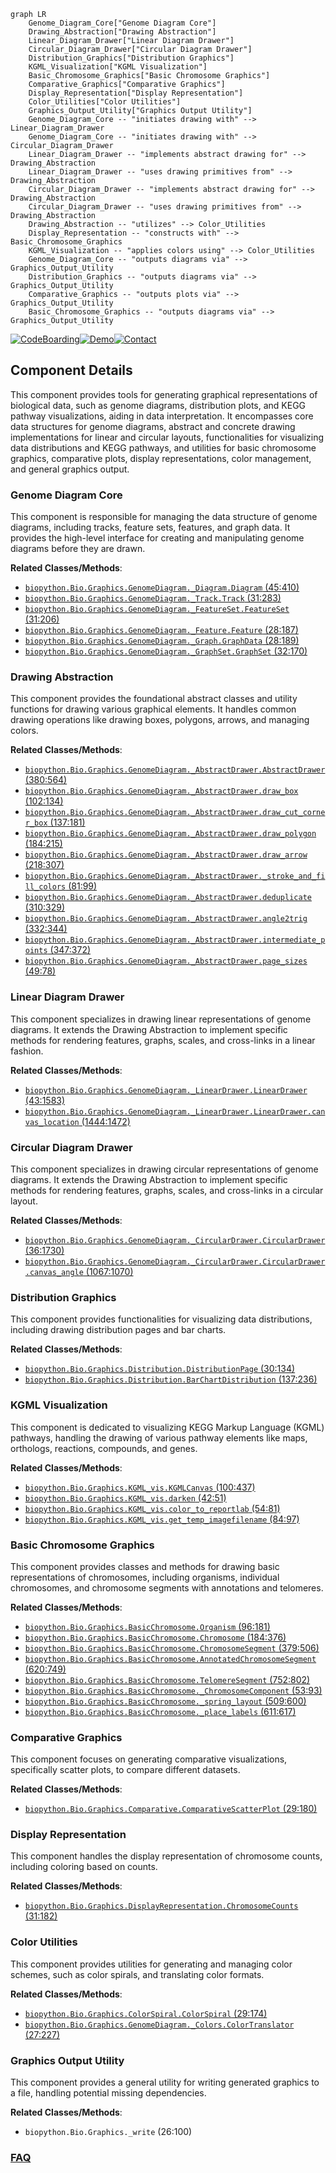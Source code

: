 ```mermaid
graph LR
    Genome_Diagram_Core["Genome Diagram Core"]
    Drawing_Abstraction["Drawing Abstraction"]
    Linear_Diagram_Drawer["Linear Diagram Drawer"]
    Circular_Diagram_Drawer["Circular Diagram Drawer"]
    Distribution_Graphics["Distribution Graphics"]
    KGML_Visualization["KGML Visualization"]
    Basic_Chromosome_Graphics["Basic Chromosome Graphics"]
    Comparative_Graphics["Comparative Graphics"]
    Display_Representation["Display Representation"]
    Color_Utilities["Color Utilities"]
    Graphics_Output_Utility["Graphics Output Utility"]
    Genome_Diagram_Core -- "initiates drawing with" --> Linear_Diagram_Drawer
    Genome_Diagram_Core -- "initiates drawing with" --> Circular_Diagram_Drawer
    Linear_Diagram_Drawer -- "implements abstract drawing for" --> Drawing_Abstraction
    Linear_Diagram_Drawer -- "uses drawing primitives from" --> Drawing_Abstraction
    Circular_Diagram_Drawer -- "implements abstract drawing for" --> Drawing_Abstraction
    Circular_Diagram_Drawer -- "uses drawing primitives from" --> Drawing_Abstraction
    Drawing_Abstraction -- "utilizes" --> Color_Utilities
    Display_Representation -- "constructs with" --> Basic_Chromosome_Graphics
    KGML_Visualization -- "applies colors using" --> Color_Utilities
    Genome_Diagram_Core -- "outputs diagrams via" --> Graphics_Output_Utility
    Distribution_Graphics -- "outputs diagrams via" --> Graphics_Output_Utility
    Comparative_Graphics -- "outputs plots via" --> Graphics_Output_Utility
    Basic_Chromosome_Graphics -- "outputs diagrams via" --> Graphics_Output_Utility
```
[![CodeBoarding](https://img.shields.io/badge/Generated%20by-CodeBoarding-9cf?style=flat-square)](https://github.com/CodeBoarding/GeneratedOnBoardings)[![Demo](https://img.shields.io/badge/Try%20our-Demo-blue?style=flat-square)](https://www.codeboarding.org/demo)[![Contact](https://img.shields.io/badge/Contact%20us%20-%20contact@codeboarding.org-lightgrey?style=flat-square)](mailto:contact@codeboarding.org)

## Component Details

This component provides tools for generating graphical representations of biological data, such as genome diagrams, distribution plots, and KEGG pathway visualizations, aiding in data interpretation. It encompasses core data structures for genome diagrams, abstract and concrete drawing implementations for linear and circular layouts, functionalities for visualizing data distributions and KEGG pathways, and utilities for basic chromosome graphics, comparative plots, display representations, color management, and general graphics output.

### Genome Diagram Core
This component is responsible for managing the data structure of genome diagrams, including tracks, feature sets, features, and graph data. It provides the high-level interface for creating and manipulating genome diagrams before they are drawn.


**Related Classes/Methods**:

- <a href="https://github.com/biopython/biopython/blob/master/Bio/Graphics/GenomeDiagram/_Diagram.py#L45-L410" target="_blank" rel="noopener noreferrer">`biopython.Bio.Graphics.GenomeDiagram._Diagram.Diagram` (45:410)</a>
- <a href="https://github.com/biopython/biopython/blob/master/Bio/Graphics/GenomeDiagram/_Track.py#L31-L283" target="_blank" rel="noopener noreferrer">`biopython.Bio.Graphics.GenomeDiagram._Track.Track` (31:283)</a>
- <a href="https://github.com/biopython/biopython/blob/master/Bio/Graphics/GenomeDiagram/_FeatureSet.py#L31-L206" target="_blank" rel="noopener noreferrer">`biopython.Bio.Graphics.GenomeDiagram._FeatureSet.FeatureSet` (31:206)</a>
- <a href="https://github.com/biopython/biopython/blob/master/Bio/Graphics/GenomeDiagram/_Feature.py#L28-L187" target="_blank" rel="noopener noreferrer">`biopython.Bio.Graphics.GenomeDiagram._Feature.Feature` (28:187)</a>
- <a href="https://github.com/biopython/biopython/blob/master/Bio/Graphics/GenomeDiagram/_Graph.py#L28-L189" target="_blank" rel="noopener noreferrer">`biopython.Bio.Graphics.GenomeDiagram._Graph.GraphData` (28:189)</a>
- <a href="https://github.com/biopython/biopython/blob/master/Bio/Graphics/GenomeDiagram/_GraphSet.py#L32-L170" target="_blank" rel="noopener noreferrer">`biopython.Bio.Graphics.GenomeDiagram._GraphSet.GraphSet` (32:170)</a>


### Drawing Abstraction
This component provides the foundational abstract classes and utility functions for drawing various graphical elements. It handles common drawing operations like drawing boxes, polygons, arrows, and managing colors.


**Related Classes/Methods**:

- <a href="https://github.com/biopython/biopython/blob/master/Bio/Graphics/GenomeDiagram/_AbstractDrawer.py#L380-L564" target="_blank" rel="noopener noreferrer">`biopython.Bio.Graphics.GenomeDiagram._AbstractDrawer.AbstractDrawer` (380:564)</a>
- <a href="https://github.com/biopython/biopython/blob/master/Bio/Graphics/GenomeDiagram/_AbstractDrawer.py#L102-L134" target="_blank" rel="noopener noreferrer">`biopython.Bio.Graphics.GenomeDiagram._AbstractDrawer.draw_box` (102:134)</a>
- <a href="https://github.com/biopython/biopython/blob/master/Bio/Graphics/GenomeDiagram/_AbstractDrawer.py#L137-L181" target="_blank" rel="noopener noreferrer">`biopython.Bio.Graphics.GenomeDiagram._AbstractDrawer.draw_cut_corner_box` (137:181)</a>
- <a href="https://github.com/biopython/biopython/blob/master/Bio/Graphics/GenomeDiagram/_AbstractDrawer.py#L184-L215" target="_blank" rel="noopener noreferrer">`biopython.Bio.Graphics.GenomeDiagram._AbstractDrawer.draw_polygon` (184:215)</a>
- <a href="https://github.com/biopython/biopython/blob/master/Bio/Graphics/GenomeDiagram/_AbstractDrawer.py#L218-L307" target="_blank" rel="noopener noreferrer">`biopython.Bio.Graphics.GenomeDiagram._AbstractDrawer.draw_arrow` (218:307)</a>
- <a href="https://github.com/biopython/biopython/blob/master/Bio/Graphics/GenomeDiagram/_AbstractDrawer.py#L81-L99" target="_blank" rel="noopener noreferrer">`biopython.Bio.Graphics.GenomeDiagram._AbstractDrawer._stroke_and_fill_colors` (81:99)</a>
- <a href="https://github.com/biopython/biopython/blob/master/Bio/Graphics/GenomeDiagram/_AbstractDrawer.py#L310-L329" target="_blank" rel="noopener noreferrer">`biopython.Bio.Graphics.GenomeDiagram._AbstractDrawer.deduplicate` (310:329)</a>
- <a href="https://github.com/biopython/biopython/blob/master/Bio/Graphics/GenomeDiagram/_AbstractDrawer.py#L332-L344" target="_blank" rel="noopener noreferrer">`biopython.Bio.Graphics.GenomeDiagram._AbstractDrawer.angle2trig` (332:344)</a>
- <a href="https://github.com/biopython/biopython/blob/master/Bio/Graphics/GenomeDiagram/_AbstractDrawer.py#L347-L372" target="_blank" rel="noopener noreferrer">`biopython.Bio.Graphics.GenomeDiagram._AbstractDrawer.intermediate_points` (347:372)</a>
- <a href="https://github.com/biopython/biopython/blob/master/Bio/Graphics/GenomeDiagram/_AbstractDrawer.py#L49-L78" target="_blank" rel="noopener noreferrer">`biopython.Bio.Graphics.GenomeDiagram._AbstractDrawer.page_sizes` (49:78)</a>


### Linear Diagram Drawer
This component specializes in drawing linear representations of genome diagrams. It extends the Drawing Abstraction to implement specific methods for rendering features, graphs, scales, and cross-links in a linear fashion.


**Related Classes/Methods**:

- <a href="https://github.com/biopython/biopython/blob/master/Bio/Graphics/GenomeDiagram/_LinearDrawer.py#L43-L1583" target="_blank" rel="noopener noreferrer">`biopython.Bio.Graphics.GenomeDiagram._LinearDrawer.LinearDrawer` (43:1583)</a>
- <a href="https://github.com/biopython/biopython/blob/master/Bio/Graphics/GenomeDiagram/_LinearDrawer.py#L1444-L1472" target="_blank" rel="noopener noreferrer">`biopython.Bio.Graphics.GenomeDiagram._LinearDrawer.LinearDrawer.canvas_location` (1444:1472)</a>


### Circular Diagram Drawer
This component specializes in drawing circular representations of genome diagrams. It extends the Drawing Abstraction to implement specific methods for rendering features, graphs, scales, and cross-links in a circular layout.


**Related Classes/Methods**:

- <a href="https://github.com/biopython/biopython/blob/master/Bio/Graphics/GenomeDiagram/_CircularDrawer.py#L36-L1730" target="_blank" rel="noopener noreferrer">`biopython.Bio.Graphics.GenomeDiagram._CircularDrawer.CircularDrawer` (36:1730)</a>
- <a href="https://github.com/biopython/biopython/blob/master/Bio/Graphics/GenomeDiagram/_CircularDrawer.py#L1067-L1070" target="_blank" rel="noopener noreferrer">`biopython.Bio.Graphics.GenomeDiagram._CircularDrawer.CircularDrawer.canvas_angle` (1067:1070)</a>


### Distribution Graphics
This component provides functionalities for visualizing data distributions, including drawing distribution pages and bar charts.


**Related Classes/Methods**:

- <a href="https://github.com/biopython/biopython/blob/master/Bio/Graphics/Distribution.py#L30-L134" target="_blank" rel="noopener noreferrer">`biopython.Bio.Graphics.Distribution.DistributionPage` (30:134)</a>
- <a href="https://github.com/biopython/biopython/blob/master/Bio/Graphics/Distribution.py#L137-L236" target="_blank" rel="noopener noreferrer">`biopython.Bio.Graphics.Distribution.BarChartDistribution` (137:236)</a>


### KGML Visualization
This component is dedicated to visualizing KEGG Markup Language (KGML) pathways, handling the drawing of various pathway elements like maps, orthologs, reactions, compounds, and genes.


**Related Classes/Methods**:

- <a href="https://github.com/biopython/biopython/blob/master/Bio/Graphics/KGML_vis.py#L100-L437" target="_blank" rel="noopener noreferrer">`biopython.Bio.Graphics.KGML_vis.KGMLCanvas` (100:437)</a>
- <a href="https://github.com/biopython/biopython/blob/master/Bio/Graphics/KGML_vis.py#L42-L51" target="_blank" rel="noopener noreferrer">`biopython.Bio.Graphics.KGML_vis.darken` (42:51)</a>
- <a href="https://github.com/biopython/biopython/blob/master/Bio/Graphics/KGML_vis.py#L54-L81" target="_blank" rel="noopener noreferrer">`biopython.Bio.Graphics.KGML_vis.color_to_reportlab` (54:81)</a>
- <a href="https://github.com/biopython/biopython/blob/master/Bio/Graphics/KGML_vis.py#L84-L97" target="_blank" rel="noopener noreferrer">`biopython.Bio.Graphics.KGML_vis.get_temp_imagefilename` (84:97)</a>


### Basic Chromosome Graphics
This component provides classes and methods for drawing basic representations of chromosomes, including organisms, individual chromosomes, and chromosome segments with annotations and telomeres.


**Related Classes/Methods**:

- <a href="https://github.com/biopython/biopython/blob/master/Bio/Graphics/BasicChromosome.py#L96-L181" target="_blank" rel="noopener noreferrer">`biopython.Bio.Graphics.BasicChromosome.Organism` (96:181)</a>
- <a href="https://github.com/biopython/biopython/blob/master/Bio/Graphics/BasicChromosome.py#L184-L376" target="_blank" rel="noopener noreferrer">`biopython.Bio.Graphics.BasicChromosome.Chromosome` (184:376)</a>
- <a href="https://github.com/biopython/biopython/blob/master/Bio/Graphics/BasicChromosome.py#L379-L506" target="_blank" rel="noopener noreferrer">`biopython.Bio.Graphics.BasicChromosome.ChromosomeSegment` (379:506)</a>
- <a href="https://github.com/biopython/biopython/blob/master/Bio/Graphics/BasicChromosome.py#L620-L749" target="_blank" rel="noopener noreferrer">`biopython.Bio.Graphics.BasicChromosome.AnnotatedChromosomeSegment` (620:749)</a>
- <a href="https://github.com/biopython/biopython/blob/master/Bio/Graphics/BasicChromosome.py#L752-L802" target="_blank" rel="noopener noreferrer">`biopython.Bio.Graphics.BasicChromosome.TelomereSegment` (752:802)</a>
- <a href="https://github.com/biopython/biopython/blob/master/Bio/Graphics/BasicChromosome.py#L53-L93" target="_blank" rel="noopener noreferrer">`biopython.Bio.Graphics.BasicChromosome._ChromosomeComponent` (53:93)</a>
- <a href="https://github.com/biopython/biopython/blob/master/Bio/Graphics/BasicChromosome.py#L509-L600" target="_blank" rel="noopener noreferrer">`biopython.Bio.Graphics.BasicChromosome._spring_layout` (509:600)</a>
- <a href="https://github.com/biopython/biopython/blob/master/Bio/Graphics/BasicChromosome.py#L611-L617" target="_blank" rel="noopener noreferrer">`biopython.Bio.Graphics.BasicChromosome._place_labels` (611:617)</a>


### Comparative Graphics
This component focuses on generating comparative visualizations, specifically scatter plots, to compare different datasets.


**Related Classes/Methods**:

- <a href="https://github.com/biopython/biopython/blob/master/Bio/Graphics/Comparative.py#L29-L180" target="_blank" rel="noopener noreferrer">`biopython.Bio.Graphics.Comparative.ComparativeScatterPlot` (29:180)</a>


### Display Representation
This component handles the display representation of chromosome counts, including coloring based on counts.


**Related Classes/Methods**:

- <a href="https://github.com/biopython/biopython/blob/master/Bio/Graphics/DisplayRepresentation.py#L31-L182" target="_blank" rel="noopener noreferrer">`biopython.Bio.Graphics.DisplayRepresentation.ChromosomeCounts` (31:182)</a>


### Color Utilities
This component provides utilities for generating and managing color schemes, such as color spirals, and translating color formats.


**Related Classes/Methods**:

- <a href="https://github.com/biopython/biopython/blob/master/Bio/Graphics/ColorSpiral.py#L29-L174" target="_blank" rel="noopener noreferrer">`biopython.Bio.Graphics.ColorSpiral.ColorSpiral` (29:174)</a>
- <a href="https://github.com/biopython/biopython/blob/master/Bio/Graphics/GenomeDiagram/_Colors.py#L27-L227" target="_blank" rel="noopener noreferrer">`biopython.Bio.Graphics.GenomeDiagram._Colors.ColorTranslator` (27:227)</a>


### Graphics Output Utility
This component provides a general utility for writing generated graphics to a file, handling potential missing dependencies.


**Related Classes/Methods**:

- `biopython.Bio.Graphics._write` (26:100)




### [FAQ](https://github.com/CodeBoarding/GeneratedOnBoardings/tree/main?tab=readme-ov-file#faq)